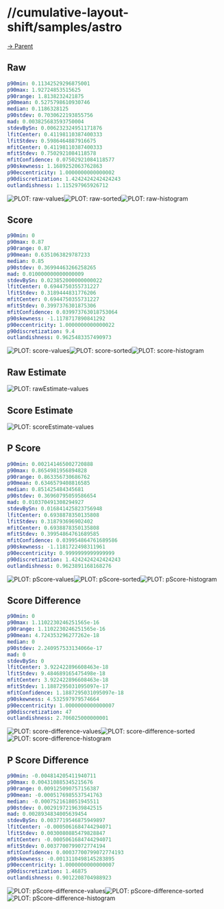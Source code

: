 
# //cumulative-layout-shift/samples/astro

[→ Parent](../..)


## Raw


```yaml
p90min: 0.11342529296875001
p90max: 1.92724853515625
p90range: 1.8138232421875
p90mean: 0.5275798610930746
median: 0.1186328125
p90stdev: 0.7030622193855756
mad: 0.003825683593750004
stdevBySn: 0.006232324951171876
lfitCenter: 0.41198110387400333
lfitStdev: 0.5986464887916675
mfitCenter: 0.41198110387400333
mfitStdev: 0.7502921084118578
mfitConfidence: 0.07502921084118577
p90skewness: 1.1689252063762863
p90eccentricity: 1.0000000000000002
p90discretization: 1.4242424242424243
outlandishness: 1.115297965926712

```

![PLOT: raw-values](./raw/values.svg)![PLOT: raw-sorted](./raw/sorted.svg)![PLOT: raw-histogram](./raw/histogram.svg)
## Score


```yaml
p90min: 0
p90max: 0.87
p90range: 0.87
p90mean: 0.6351063829787233
median: 0.85
p90stdev: 0.36994463266258265
mad: 0.010000000000000009
stdevBySn: 0.023852000000000022
lfitCenter: 0.6944750355731227
lfitStdev: 0.3189444831776206
mfitCenter: 0.6944750355731227
mfitStdev: 0.3997376301875306
mfitConfidence: 0.039973763018753064
p90skewness: -1.1178717890841292
p90eccentricity: 1.0000000000000022
p90discretization: 9.4
outlandishness: 0.9625483357490973

```

![PLOT: score-values](./score/values.svg)![PLOT: score-sorted](./score/sorted.svg)![PLOT: score-histogram](./score/histogram.svg)
## Raw Estimate

![PLOT: rawEstimate-values](./rawEstimate/values.svg)
## Score Estimate

![PLOT: scoreEstimate-values](./scoreEstimate/values.svg)
## P Score


```yaml
p90min: 0.002141465002720888
p90max: 0.8654981956894828
p90range: 0.863356730686762
p90mean: 0.6346579408816585
median: 0.851425484345681
p90stdev: 0.36960795059586654
mad: 0.010370491308294927
stdevBySn: 0.016841425823756948
lfitCenter: 0.6938878350135808
lfitStdev: 0.318793696902402
mfitCenter: 0.6938878350135808
mfitStdev: 0.39954864761689585
mfitConfidence: 0.039954864761689586
p90skewness: -1.1181722498311961
p90eccentricity: 0.9999999999999999
p90discretization: 1.4242424242424243
outlandishness: 0.9623891168168276

```

![PLOT: pScore-values](./pScore/values.svg)![PLOT: pScore-sorted](./pScore/sorted.svg)![PLOT: pScore-histogram](./pScore/histogram.svg)
## Score Difference


```yaml
p90min: 0
p90max: 1.1102230246251565e-16
p90range: 1.1102230246251565e-16
p90mean: 4.724353296277262e-18
median: 0
p90stdev: 2.240957533134066e-17
mad: 0
stdevBySn: 0
lfitCenter: 3.922422896608463e-18
lfitStdev: 9.484689165475498e-18
mfitCenter: 3.922422896608463e-18
mfitStdev: 1.1887295031095097e-17
mfitConfidence: 1.1887295031095097e-18
p90skewness: 4.532597979574664
p90eccentricity: 1.0000000000000007
p90discretization: 47
outlandishness: 2.706025000000001

```

![PLOT: score-difference-values](./score-difference/values.svg)![PLOT: score-difference-sorted](./score-difference/sorted.svg)![PLOT: score-difference-histogram](./score-difference/histogram.svg)
## P Score Difference


```yaml
p90min: -0.004814205411940711
p90max: 0.004310885345215676
p90range: 0.009125090757156387
p90mean: -0.0005176985537541763
median: -0.0007521618051945511
p90stdev: 0.0029197219639842515
mad: 0.0028934834005639454
stdevBySn: 0.0037719546875949897
lfitCenter: -0.0005061684744294071
lfitStdev: 0.0030080885479828847
mfitCenter: -0.0005061684744294071
mfitStdev: 0.0037700799072774194
mfitConfidence: 0.00037700799072774193
p90skewness: -0.0013110498145283895
p90eccentricity: 1.0000000000000007
p90discretization: 1.46875
outlandishness: 0.9012208704988923

```

![PLOT: pScore-difference-values](./pScore-difference/values.svg)![PLOT: pScore-difference-sorted](./pScore-difference/sorted.svg)![PLOT: pScore-difference-histogram](./pScore-difference/histogram.svg)